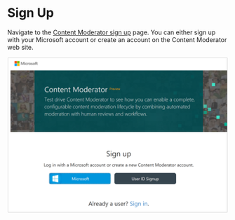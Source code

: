 <!--
NavPath: Content Moderator/Review Tool User Guide
LinkLabel: Sign up
Url: content-moderator/documentation/review-tool-user-guide/sign-up
Weight: 189
-->

# Sign Up #
Navigate to the [Content Moderator sign up](http://contentmoderator.cognitive.microsoft.com/Account/Signup) page. You can either sign up with your Microsoft account or create an account on the Content Moderator web site.

![Sign up](images/0-Signup-1.PNG)
